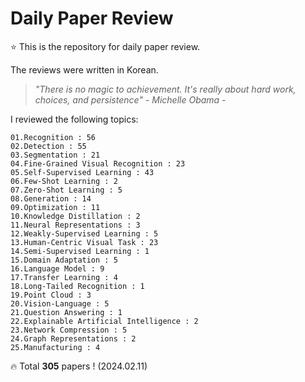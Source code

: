 # Daily Paper Review

⭐ This is the repository for daily paper review.

The reviews were written in Korean.

> *"There is no magic to achievement. It's really about hard work, choices, and persistence" - Michelle Obama -*

I reviewed the following topics:

    01.Recognition : 56
    02.Detection : 55
    03.Segmentation : 21
    04.Fine-Grained Visual Recognition : 23
    05.Self-Supervised Learning : 43
    06.Few-Shot Learning : 2
    07.Zero-Shot Learning : 5
    08.Generation : 14
    09.Optimization : 11
    10.Knowledge Distillation : 2
    11.Neural Representations : 3
    12.Weakly-Supervised Learning : 5
    13.Human-Centric Visual Task : 23
    14.Semi-Supervised Learning : 1
    15.Domain Adaptation : 5
    16.Language Model : 9
    17.Transfer Learning : 4
    18.Long-Tailed Recognition : 1
    19.Point Cloud : 3
    20.Vision-Language : 5
    21.Question Answering : 1
    22.Explainable Artificial Intelligence : 2
    23.Network Compression : 5
    24.Graph Representations : 2
    25.Manufacturing : 4

🔥 Total **305** papers ! (2024.02.11)
